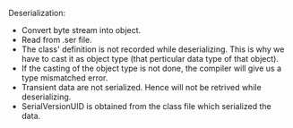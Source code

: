 Deserialization:

- Convert byte stream into object.
- Read from .ser file.
- The class' definition is not recorded while deserializing. This is why we have to cast it as object type (that perticular data type of that object).
- If the casting of the object type is not done, the compiler will give us a type mismatched error.
- Transient data are not serialized. Hence will not be retrived while deserializing.
- SerialVersionUID is obtained from the class file which serialized the data.